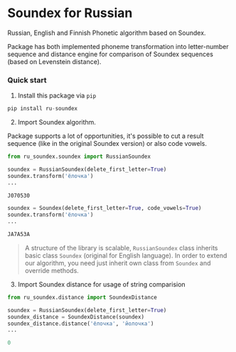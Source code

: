# Soundex for Russian
Russian, English and Finnish Phonetic algorithm based on Soundex.

Package has both implemented phoneme transformation into letter-number sequence and distance engine for comparison of Soundex sequences (based on Levenstein distance).

### Quick start
1. Install this package via ```pip```

```python
pip install ru-soundex
```

2. Import Soundex algorithm.

Package supports a lot of opportunities, it's possible to cut a result sequence (like in the original Soundex version) or also code vowels.

```python
from ru_soundex.soundex import RussianSoundex

soundex = RussianSoundex(delete_first_letter=True)
soundex.transform('ёлочка')
...

J070530

soundex = Soundex(delete_first_letter=True, code_vowels=True)
soundex.transform('ёлочка')
...

JA7A53A
```

> A structure of the library is scalable, `RussianSoundex` class inherits basic class `Soundex` (original for English language). In order to extend our algorithm, you need just inherit own class from `Soundex` and override methods.

3. Import Soundex distance for usage of string comparision

```python
from ru_soundex.distance import SoundexDistance

soundex = RussianSoundex(delete_first_letter=True)
soundex_distance = SoundexDistance(soundex)
soundex_distance.distance('ёлочка', 'йолочка')
...

0
```
